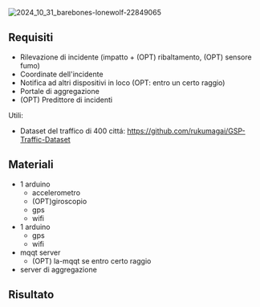 
![2024_10_31_barebones-lonewolf-22849065](https://github.com/user-attachments/assets/c0d08cdd-adf1-45d1-ab00-d11a1c8f1c62)


## Requisiti
- Rilevazione di incidente (impatto + (OPT) ribaltamento, (OPT) sensore fumo)  
- Coordinate dell'incidente
- Notifica ad altri dispositivi in loco (OPT: entro un certo raggio)
- Portale di aggregazione
- (OPT) Predittore di incidenti

Utili:
- Dataset del traffico di 400 cittá: https://github.com/rukumagai/GSP-Traffic-Dataset

## Materiali
- 1 arduino
  - accelerometro 
  - (OPT)giroscopio
  - gps
  - wifi 
- 1 arduino
  - gps
  - wifi
- mqqt server
  - (OPT) la-mqqt se entro certo raggio
- server di aggregazione

## Risultato
